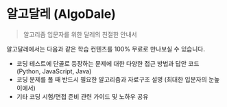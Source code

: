 # 알고달레 (AlgoDale)

> 알고리즘 입문자를 위한 달레의 친절한 안내서

알고달레에서는 다음과 같은 학습 컨텐츠를 100% 무료로 만나보실 수 있습니다.

- 코딩 테스트에 단골로 등장하는 문제에 대한 다양한 접근 방법과 답안 코드 (Python, JavaScript, Java)
- 코딩 문제를 풀 때 반드시 필요한 알고리즘과 자료구조 설명 (최대한 입문자의 눈높이에서)
- 기타 코딩 시험/면접 준비 관련 가이드 및 노하우 공유
